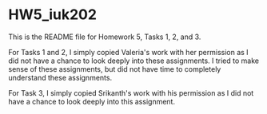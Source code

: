 # HW5_iuk202

This is the README file for Homework 5, Tasks 1, 2, and 3.

For Tasks 1 and 2, I simply copied Valeria's work with her permission as I did not have a chance to look deeply into these assignments. I tried to make sense of these assignments, but did not have time to completely understand these assignments.

For Task 3, I simply copied Srikanth's work with his permission as I did not have a chance to look deeply into this assignment.
